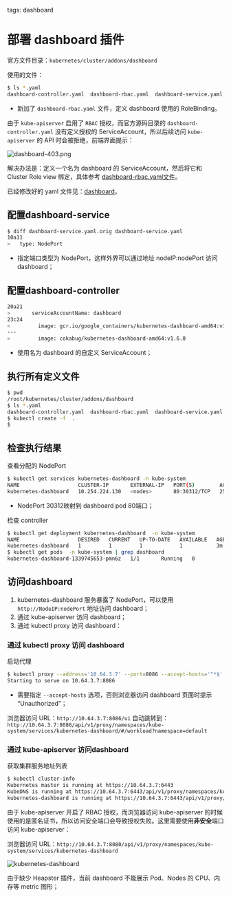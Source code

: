 <!-- toc -->

tags: dashboard

# 部署 dashboard 插件

官方文件目录：`kubernetes/cluster/addons/dashboard`

使用的文件：

``` bash
$ ls *.yaml
dashboard-controller.yaml  dashboard-rbac.yaml  dashboard-service.yaml
```

+ 新加了 `dashboard-rbac.yaml` 文件，定义 dashboard 使用的 RoleBinding。

由于 `kube-apiserver` 启用了 `RBAC` 授权，而官方源码目录的 `dashboard-controller.yaml` 没有定义授权的 ServiceAccount，所以后续访问 `kube-apiserver` 的 API 时会被拒绝，前端界面提示：

![dashboard-403.png](./images/dashboard-403.png)

解决办法是：定义一个名为 dashboard 的 ServiceAccount，然后将它和 Cluster Role view 绑定，具体参考 [dashboard-rbac.yaml文件](./manifests/dashboard/dashboard-rbac.yaml)。

已经修改好的 yaml 文件见：[dashboard](https://github.com/opsnull/follow-me-install-kubernetes-cluster/blob/master/manifests/dashboard)。

## 配置dashboard-service

``` bash
$ diff dashboard-service.yaml.orig dashboard-service.yaml
10a11
>   type: NodePort
```

+ 指定端口类型为 NodePort，这样外界可以通过地址 nodeIP:nodePort 访问 dashboard；

## 配置dashboard-controller

``` bash
20a21
>       serviceAccountName: dashboard
23c24
<         image: gcr.io/google_containers/kubernetes-dashboard-amd64:v1.6.0
---
>         image: cokabug/kubernetes-dashboard-amd64:v1.6.0
```

+ 使用名为 dashboard 的自定义 ServiceAccount；

## 执行所有定义文件

``` bash
$ pwd
/root/kubernetes/cluster/addons/dashboard
$ ls *.yaml
dashboard-controller.yaml  dashboard-rbac.yaml  dashboard-service.yaml
$ kubectl create -f  .
$
```

## 检查执行结果

查看分配的 NodePort

``` bash
$ kubectl get services kubernetes-dashboard -n kube-system
NAME                   CLUSTER-IP       EXTERNAL-IP   PORT(S)        AGE
kubernetes-dashboard   10.254.224.130   <nodes>       80:30312/TCP   25s
```

+ NodePort 30312映射到 dashboard pod 80端口；

检查 controller

``` bash
$ kubectl get deployment kubernetes-dashboard  -n kube-system
NAME                   DESIRED   CURRENT   UP-TO-DATE   AVAILABLE   AGE
kubernetes-dashboard   1         1         1            1           3m
$ kubectl get pods  -n kube-system | grep dashboard
kubernetes-dashboard-1339745653-pmn6z   1/1       Running   0          4m
```

## 访问dashboard

1. kubernetes-dashboard 服务暴露了 NodePort，可以使用 `http://NodeIP:nodePort` 地址访问 dashboard；
1. 通过 kube-apiserver 访问 dashboard；
1. 通过 kubectl proxy 访问 dashboard：

### 通过 kubectl proxy 访问 dashboard

启动代理

``` bash
$ kubectl proxy --address='10.64.3.7' --port=8086 --accept-hosts='^*$'
Starting to serve on 10.64.3.7:8086
```

+ 需要指定 `--accept-hosts` 选项，否则浏览器访问 dashboard 页面时提示 “Unauthorized”；

浏览器访问 URL：`http://10.64.3.7:8086/ui`
自动跳转到：`http://10.64.3.7:8086/api/v1/proxy/namespaces/kube-system/services/kubernetes-dashboard/#/workload?namespace=default`

### 通过 kube-apiserver 访问dashboard

获取集群服务地址列表

``` bash
$ kubectl cluster-info
Kubernetes master is running at https://10.64.3.7:6443
KubeDNS is running at https://10.64.3.7:6443/api/v1/proxy/namespaces/kube-system/services/kube-dns
kubernetes-dashboard is running at https://10.64.3.7:6443/api/v1/proxy/namespaces/kube-system/services/kubernetes-dashboard
```

由于 kube-apiserver 开启了 RBAC 授权，而浏览器访问 kube-apiserver 的时候使用的是匿名证书，所以访问安全端口会导致授权失败。这里需要使用**非安全**端口访问 kube-apiserver：

浏览器访问 URL：`http://10.64.3.7:8080/api/v1/proxy/namespaces/kube-system/services/kubernetes-dashboard`

![kubernetes-dashboard](./images/dashboard.png)

由于缺少 Heapster 插件，当前 dashboard 不能展示 Pod、Nodes 的 CPU、内存等 metric 图形；